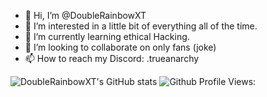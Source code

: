 - 👋 Hi, I’m @DoubleRainbowXT
- 👀 I’m interested in a little bit of everything all of the time.
- 🌱 I’m currently learning ethical Hacking.
- 💞️ I’m looking to collaborate on only fans (joke)
- 📫 How to reach my Discord: .trueanarchy

![DoubleRainbowXT's GitHub stats](https://github-readme-stats.vercel.app/api?username=DoubleRainbowXT&show_icons=true&theme=radical)  ![Github Profile Views:](https://komarev.com/ghpvc/?username=DoubleRainbowXT&color=blueviolet)

